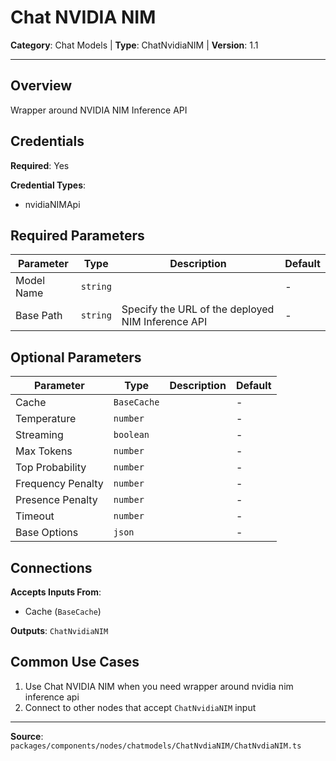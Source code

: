 # Chat NVIDIA NIM

**Category**: Chat Models | **Type**: ChatNvidiaNIM | **Version**: 1.1

---

## Overview

Wrapper around NVIDIA NIM Inference API

## Credentials

**Required**: Yes

**Credential Types**:
- nvidiaNIMApi

## Required Parameters

| Parameter | Type | Description | Default |
|-----------|------|-------------|---------|
| Model Name | `string` |  | - |
| Base Path | `string` | Specify the URL of the deployed NIM Inference API | - |

## Optional Parameters

| Parameter | Type | Description | Default |
|-----------|------|-------------|---------|
| Cache | `BaseCache` |  | - |
| Temperature | `number` |  | - |
| Streaming | `boolean` |  | - |
| Max Tokens | `number` |  | - |
| Top Probability | `number` |  | - |
| Frequency Penalty | `number` |  | - |
| Presence Penalty | `number` |  | - |
| Timeout | `number` |  | - |
| Base Options | `json` |  | - |

## Connections

**Accepts Inputs From**:
- Cache (`BaseCache`)

**Outputs**: `ChatNvidiaNIM`

## Common Use Cases

1. Use Chat NVIDIA NIM when you need wrapper around nvidia nim inference api
2. Connect to other nodes that accept `ChatNvidiaNIM` input

---

**Source**: `packages/components/nodes/chatmodels/ChatNvdiaNIM/ChatNvdiaNIM.ts`